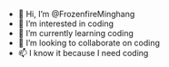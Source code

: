 - 👋 Hi, I’m @FrozenfireMinghang
- 👀 I’m interested in coding
- 🌱 I’m currently learning coding
- 💞️ I’m looking to collaborate on coding
- 📫 I know it because I need coding

<!---
FrozenfireMinghang/FrozenfireMinghang is a ✨ special ✨ repository because its `README.md` (this file) appears on your GitHub profile.
You can click the Preview link to take a look at your changes.
--->
